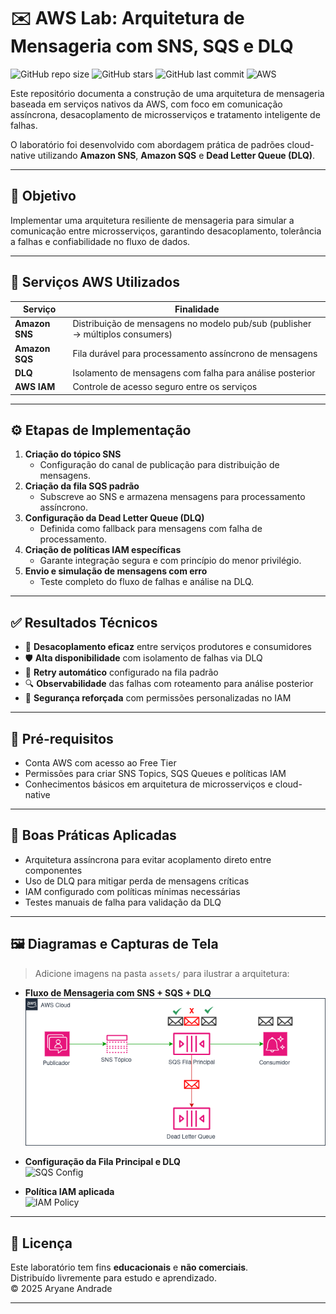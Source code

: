 # ✉️ AWS Lab: Arquitetura de Mensageria com SNS, SQS e DLQ

![GitHub repo size](https://img.shields.io/github/repo-size/aryaneandrade/aws-lab-sns-sqs-dlq)
![GitHub stars](https://img.shields.io/github/stars/aryaneandrade/aws-lab-sns-sqs-dlq?style=social)
![GitHub last commit](https://img.shields.io/github/last-commit/aryaneandrade/aws-lab-sns-sqs-dlq)
![AWS](https://img.shields.io/badge/built%20with-AWS-orange?logo=amazonaws&logoColor=white)

Este repositório documenta a construção de uma arquitetura de mensageria baseada em serviços nativos da AWS, com foco em comunicação assíncrona, desacoplamento de microsserviços e tratamento inteligente de falhas.

O laboratório foi desenvolvido com abordagem prática de padrões cloud-native utilizando **Amazon SNS**, **Amazon SQS** e **Dead Letter Queue (DLQ)**.

---

## 🎯 Objetivo

Implementar uma arquitetura resiliente de mensageria para simular a comunicação entre microsserviços, garantindo desacoplamento, tolerância a falhas e confiabilidade no fluxo de dados.

---

## 🧰 Serviços AWS Utilizados

| Serviço        | Finalidade                                                                 |
|----------------|----------------------------------------------------------------------------|
| **Amazon SNS** | Distribuição de mensagens no modelo pub/sub (publisher → múltiplos consumers) |
| **Amazon SQS** | Fila durável para processamento assíncrono de mensagens                     |
| **DLQ**        | Isolamento de mensagens com falha para análise posterior                    |
| **AWS IAM**    | Controle de acesso seguro entre os serviços                                 |

---

## ⚙️ Etapas de Implementação

1. **Criação do tópico SNS**  
   - Configuração do canal de publicação para distribuição de mensagens.
2. **Criação da fila SQS padrão**  
   - Subscreve ao SNS e armazena mensagens para processamento assíncrono.
3. **Configuração da Dead Letter Queue (DLQ)**  
   - Definida como fallback para mensagens com falha de processamento.
4. **Criação de políticas IAM específicas**  
   - Garante integração segura e com princípio do menor privilégio.
5. **Envio e simulação de mensagens com erro**  
   - Teste completo do fluxo de falhas e análise na DLQ.

---

## ✅ Resultados Técnicos

- 🔁 **Desacoplamento eficaz** entre serviços produtores e consumidores  
- 🛡️ **Alta disponibilidade** com isolamento de falhas via DLQ  
- 🔄 **Retry automático** configurado na fila padrão  
- 🔍 **Observabilidade** das falhas com roteamento para análise posterior  
- 🔐 **Segurança reforçada** com permissões personalizadas no IAM  

---

## 🧪 Pré-requisitos

- Conta AWS com acesso ao Free Tier
- Permissões para criar SNS Topics, SQS Queues e políticas IAM
- Conhecimentos básicos em arquitetura de microsserviços e cloud-native

---

## 🧠 Boas Práticas Aplicadas

- Arquitetura assíncrona para evitar acoplamento direto entre componentes
- Uso de DLQ para mitigar perda de mensagens críticas
- IAM configurado com políticas mínimas necessárias
- Testes manuais de falha para validação da DLQ

---

## 🖼️ Diagramas e Capturas de Tela

> Adicione imagens na pasta `assets/` para ilustrar a arquitetura:

- **Fluxo de Mensageria com SNS + SQS + DLQ**  
  ![Arquitetura](assets/arquitetura.png)

- **Configuração da Fila Principal e DLQ**  
  ![SQS Config](assets/sqs.png)

- **Política IAM aplicada**  
  ![IAM Policy](assets/iam.png)

---

## 📄 Licença

Este laboratório tem fins **educacionais** e **não comerciais**.  
Distribuído livremente para estudo e aprendizado.  
© 2025 Aryane Andrade

---
